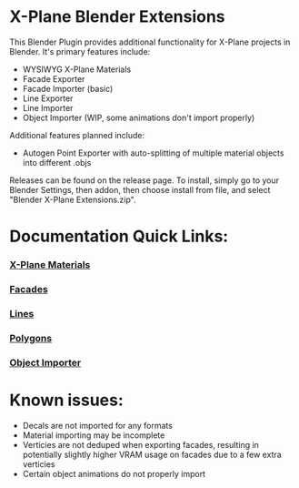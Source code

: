 # X-Plane Blender Extensions
This Blender Plugin provides additional functionality for X-Plane projects in Blender. It's primary features include:
- WYSIWYG X-Plane Materials
- Facade Exporter
- Facade Importer (basic)
- Line Exporter
- Line Importer
- Object Importer (WIP, some animations don't import properly)

Additional features planned include:
- Autogen Point Exporter with auto-splitting of multiple material objects into different .objs

Releases can be found on the release page. To install, simply go to your Blender Settings, then addon, then choose install from file, and select "Blender X-Plane Extensions.zip".

# Documentation Quick Links:

### [X-Plane Materials](https://github.com/Connor-Russell/Blender-X-Plane-Extensions/wiki/X%E2%80%90Plane-Materials)

### [Facades](https://github.com/Connor-Russell/Blender-X-Plane-Extensions/wiki/X%E2%80%90Plane-Facades)

### [Lines](https://github.com/Connor-Russell/Blender-X-Plane-Extensions/wiki/X%E2%80%90Plane-Line)

### [Polygons](https://github.com/Connor-Russell/Blender-X-Plane-Extensions/wiki/X%E2%80%90Plane-Polygons)

### [Object Importer](https://github.com/Connor-Russell/Blender-X-Plane-Extensions/wiki/X%E2%80%90Plane-Object-Importing)

# Known issues:
- Decals are not imported for any formats
- Material importing may be incomplete
- Verticies are not deduped when exporting facades, resulting in potentially slightly higher VRAM usage on facades due to a few extra verticies
- Certain object animations do not properly import
